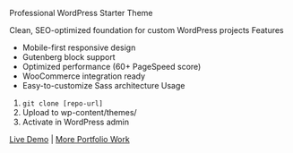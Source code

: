  Professional WordPress Starter Theme

Clean, SEO-optimized foundation for custom WordPress projects
 Features
- Mobile-first responsive design
- Gutenberg block support
- Optimized performance (60+ PageSpeed score)
- WooCommerce integration ready
- Easy-to-customize Sass architecture
Usage
1. `git clone [repo-url]`
2. Upload to wp-content/themes/
3. Activate in WordPress admin

[Live Demo](https://your-demo-site.com) | [More Portfolio Work](https://upwork.com/your-profile)

